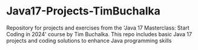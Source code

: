 # Java17-Projects-TimBuchalka
Repository for projects and exercises from the 'Java 17 Masterclass: Start Coding in 2024' course by Tim Buchalka. This repo includes basic Java 17 projects and coding solutions to enhance Java programming skills
